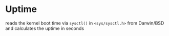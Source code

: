 # Uptime

reads the kernel boot time via `sysctl()` in `<sys/sysctl.h>` from Darwin/BSD and calculates the uptime in seconds
